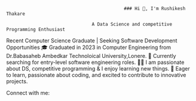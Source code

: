                                                 ### Hi 👋, I'm Rushikesh Thakare

                                    A Data Science and competitive Programming Enthusiast

Recent Computer Science Graduate | Seeking Software Development Opportunities
🎓 Graduated in 2023 in Computer Engineering from Dr.Babasaheb Ambedkar Technoloical University,Lonere.
🔭 Currently searching for entry-level software engineering roles.
👨‍💻 I am passionate about  DS, competitive programming & I enjoy learning new things.
🌱 Eager to learn, passionate about coding, and excited to contribute to innovative projects.

Connect with me:






            

